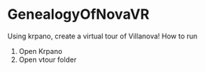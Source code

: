 # GenealogyOfNovaVR
Using krpano, create a virtual tour of Villanova!
How to run
1. Open Krpano
2. Open vtour folder
